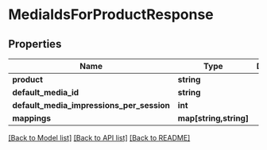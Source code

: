# MediaIdsForProductResponse

## Properties
Name | Type | Description | Notes
------------ | ------------- | ------------- | -------------
**product** | **string** |  | [optional] 
**default_media_id** | **string** |  | [optional] 
**default_media_impressions_per_session** | **int** |  | [optional] 
**mappings** | **map[string,string]** |  | [optional] 

[[Back to Model list]](../README.md#documentation-for-models) [[Back to API list]](../README.md#documentation-for-api-endpoints) [[Back to README]](../README.md)


